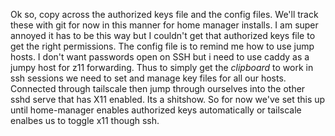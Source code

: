 Ok so, copy across the authorized keys file and the config files.
We'll track these with git for now in this manner for home manager installs.
I am super annoyed it has to be this way but I couldn't get that authorized keys file to get the right permissions.
The config file is to remind me how to use jump hosts. I don't want passwords open on SSH but i need to use caddy as a jumpy host for z11 forwarding.
Thus to simply get the _clipboard_ to work in ssh sessions we need to set and manage key files for all our hosts.
Connected through tailscale then jump through ourselves into the other sshd serve that has X11 enabled.
Its a shitshow. So for now we've set this up until home-manager enables authorized keys automatically or tailscale enalbes us to toggle x11 though ssh.


